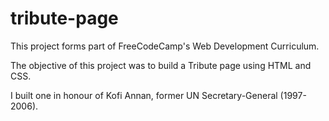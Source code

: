 # tribute-page

This project forms part of FreeCodeCamp's Web Development Curriculum.

The objective of this project was to build a Tribute page using HTML and CSS.

I built one in honour of Kofi Annan, former UN Secretary-General (1997-2006).
